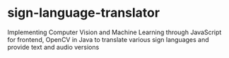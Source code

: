 # sign-language-translator
Implementing Computer Vision and Machine Learning through JavaScript for frontend, OpenCV in Java to translate various sign languages and provide text and audio versions
